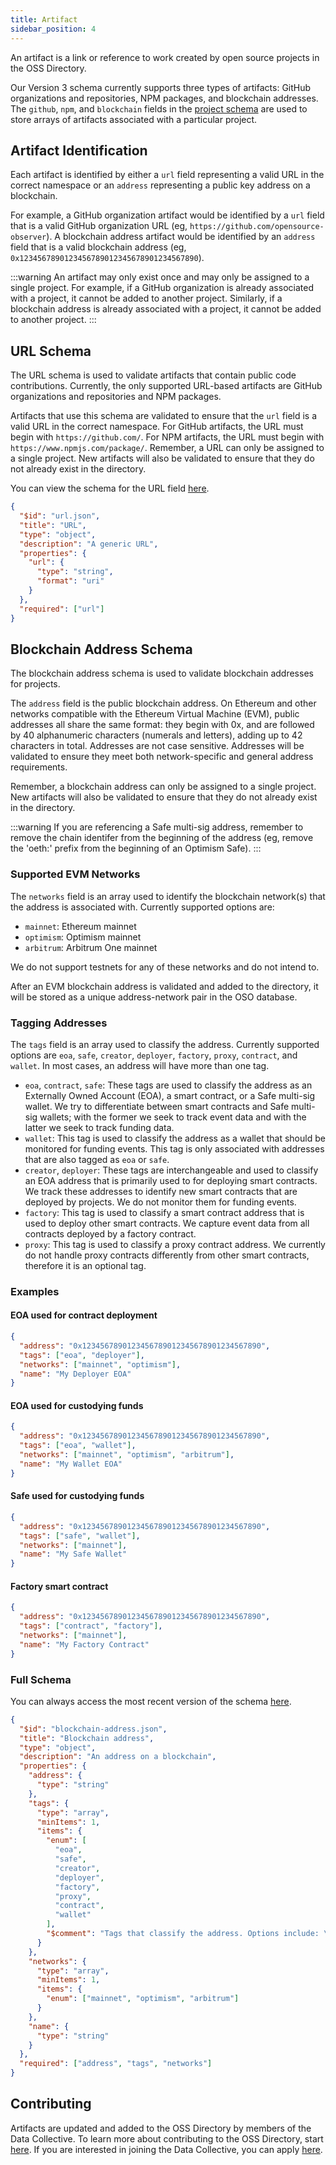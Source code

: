 ```yaml
---
title: Artifact
sidebar_position: 4
---
```


An artifact is a link or reference to work created by open source projects in the OSS Directory.

Our Version 3 schema currently supports three types of artifacts: GitHub organizations and repositories, NPM packages, and blockchain addresses. The `github`, `npm`, and `blockchain` fields in the [project schema](./project) are used to store arrays of artifacts associated with a particular project.

## Artifact Identification

Each artifact is identified by either a `url` field representing a valid URL in the correct namespace or an `address` representing a public key address on a blockchain.

For example, a GitHub organization artifact would be identified by a `url` field that is a valid GitHub organization URL (eg, `https://github.com/opensource-observer`). A blockchain address artifact would be identified by an `address` field that is a valid blockchain address (eg, `0x1234567890123456789012345678901234567890`).

:::warning
An artifact may only exist once and may only be assigned to a single project. For example, if a GitHub organization is already associated with a project, it cannot be added to another project. Similarly, if a blockchain address is already associated with a project, it cannot be added to another project.
:::

## URL Schema

The URL schema is used to validate artifacts that contain public code contributions. Currently, the only supported URL-based artifacts are GitHub organizations and repositories and NPM packages.

Artifacts that use this schema are validated to ensure that the `url` field is a valid URL in the correct namespace. For GitHub artifacts, the URL must begin with `https://github.com/`. For NPM artifacts, the URL must begin with `https://www.npmjs.com/package/`. Remember, a URL can only be assigned to a single project. New artifacts will also be validated to ensure that they do not already exist in the directory.

You can view the schema for the URL field [here](https://github.com/opensource-observer/oss-directory/blob/main/src/resources/schema/url.json).

```json
{
  "$id": "url.json",
  "title": "URL",
  "type": "object",
  "description": "A generic URL",
  "properties": {
    "url": {
      "type": "string",
      "format": "uri"
    }
  },
  "required": ["url"]
}
```

## Blockchain Address Schema

The blockchain address schema is used to validate blockchain addresses for projects.

The `address` field is the public blockchain address. On Ethereum and other networks compatible with the Ethereum Virtual Machine (EVM), public addresses all share the same format: they begin with 0x, and are followed by 40 alphanumeric characters (numerals and letters), adding up to 42 characters in total. Addresses are not case sensitive. Addresses will be validated to ensure they meet both network-specific and general address requirements.

Remember, a blockchain address can only be assigned to a single project. New artifacts will also be validated to ensure that they do not already exist in the directory.

:::warning
If you are referencing a Safe multi-sig address, remember to remove the chain identifer from the beginning of the address (eg, remove the 'oeth:' prefix from the beginning of an Optimism Safe).
:::

### Supported EVM Networks

The `networks` field is an array used to identify the blockchain network(s) that the address is associated with. Currently supported options are:

- `mainnet`: Ethereum mainnet
- `optimism`: Optimism mainnet
- `arbitrum`: Arbitrum One mainnet

We do not support testnets for any of these networks and do not intend to.

After an EVM blockchain address is validated and added to the directory, it will be stored as a unique address-network pair in the OSO database.

### Tagging Addresses

The `tags` field is an array used to classify the address. Currently supported options are `eoa`, `safe`, `creator`, `deployer`, `factory`, `proxy`, `contract`, and `wallet`. In most cases, an address will have more than one tag.

- `eoa`, `contract`, `safe`: These tags are used to classify the address as an Externally Owned Account (EOA), a smart contract, or a Safe multi-sig wallet. We try to differentiate between smart contracts and Safe multi-sig wallets; with the former we seek to track event data and with the latter we seek to track funding data.
- `wallet`: This tag is used to classify the address as a wallet that should be monitored for funding events. This tag is only associated with addresses that are also tagged as `eoa` or `safe`.
- `creator`, `deployer`: These tags are interchangeable and used to classify an EOA address that is primarily used to for deploying smart contracts. We track these addresses to identify new smart contracts that are deployed by projects. We do not monitor them for funding events.
- `factory`: This tag is used to classify a smart contract address that is used to deploy other smart contracts. We capture event data from all contracts deployed by a factory contract.
- `proxy`: This tag is used to classify a proxy contract address. We currently do not handle proxy contracts differently from other smart contracts, therefore it is an optional tag.

### Examples

#### EOA used for contract deployment

```json
{
  "address": "0x1234567890123456789012345678901234567890",
  "tags": ["eoa", "deployer"],
  "networks": ["mainnet", "optimism"],
  "name": "My Deployer EOA"
}
```

#### EOA used for custodying funds

```json
{
  "address": "0x1234567890123456789012345678901234567890",
  "tags": ["eoa", "wallet"],
  "networks": ["mainnet", "optimism", "arbitrum"],
  "name": "My Wallet EOA"
}
```

#### Safe used for custodying funds

```json
{
  "address": "0x1234567890123456789012345678901234567890",
  "tags": ["safe", "wallet"],
  "networks": ["mainnet"],
  "name": "My Safe Wallet"
}
```

#### Factory smart contract

```json
{
  "address": "0x1234567890123456789012345678901234567890",
  "tags": ["contract", "factory"],
  "networks": ["mainnet"],
  "name": "My Factory Contract"
}
```

### Full Schema

You can always access the most recent version of the schema [here](https://github.com/opensource-observer/oss-directory/blob/main/src/resources/schema/blockchain-address.json).

```json
{
  "$id": "blockchain-address.json",
  "title": "Blockchain address",
  "type": "object",
  "description": "An address on a blockchain",
  "properties": {
    "address": {
      "type": "string"
    },
    "tags": {
      "type": "array",
      "minItems": 1,
      "items": {
        "enum": [
          "eoa",
          "safe",
          "creator",
          "deployer",
          "factory",
          "proxy",
          "contract",
          "wallet"
        ],
        "$comment": "Tags that classify the address. Options include: \n- 'eoa': Externally Owned Account \n- 'safe': Gnosis Safe or other multi-sig wallet \n- 'deployer' (or 'creator'): An address that should be monitored for contract deployment events \n- 'factory': A contract that deploys other contracts \n- 'proxy': Proxy contract \n- 'contract': A smart contract address \n- 'wallet': An address that should be monitored for funding events"
      }
    },
    "networks": {
      "type": "array",
      "minItems": 1,
      "items": {
        "enum": ["mainnet", "optimism", "arbitrum"]
      }
    },
    "name": {
      "type": "string"
    }
  },
  "required": ["address", "tags", "networks"]
}
```

## Contributing

Artifacts are updated and added to the OSS Directory by members of the Data Collective. To learn more about contributing to the OSS Directory, start [here](../../contribute/intro). If you are interested in joining the Data Collective, you can apply [here](https://www.kariba.network/).
